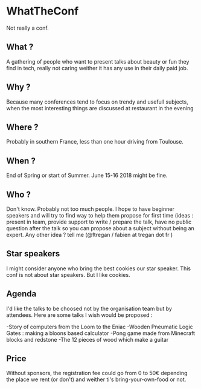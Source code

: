 # WhatTheConf
Not really a conf.

## What ?

A gathering of people who want to present talks about beauty or fun they find in tech, really not caring weither it has any use in their daily paid job.

## Why ?

Because many conferences tend to focus on trendy and usefull subjects, when the most interesting things are discussed at restaurant in the evening

## Where ?

Probably in southern France, less than one hour driving from Toulouse. 

## When ?

End of Spring or start of Summer. June 15-16 2018 might be fine.

## Who ?

Don't know.
Probably not too much people.
I hope to have beginner speakers and will try to find way to help them propose for first time (ideas : present in team, provide support to write / prepare the talk, have no public question after the talk so you can propose about a subject without being an expert. Any other idea ? tell me (@ftregan / fabien at tregan dot fr )

## Star speakers

I might consider anyone who bring the best cookies our star speaker. This conf is not about star speakers. But I like cookies.

## Agenda

I'd like the talks to be choosed not by the organisation team but by attendees. Here are some talks I wish would be proposed :

-Story of computers from the Loom to the Eniac
-Wooden Pneumatic Logic Gates : making a bloons based calculator
-Pong game made from Minecraft blocks and redstone
-The 12 pieces of wood which make a guitar

## Price

Without sponsors, the registration fee could go from 0 to 50€ depending the place we rent (or don't) and weither ti's bring-your-own-food or not.

